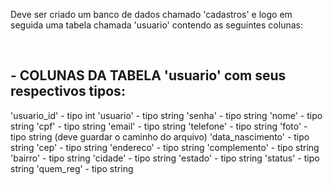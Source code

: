 <p> Deve ser criado um banco de dados chamado 'cadastros' e logo em seguida uma tabela chamada 'usuario' contendo as seguintes colunas: </p>
<br>
            
<h2>- COLUNAS DA TABELA 'usuario' com seus respectivos tipos:</h2>
            'usuario_id' - tipo int
            'usuario' - tipo string
            'senha' - tipo string
            'nome' - tipo string
            'cpf' - tipo string
            'email' - tipo string
            'telefone' - tipo string
            'foto' - tipo string (deve guardar o caminho do arquivo)
            'data_nascimento' - tipo string
            'cep' - tipo string
            'endereco' - tipo string
            'complemento' - tipo string
            'bairro' - tipo string
            'cidade' - tipo string
            'estado' - tipo string
            'status' - tipo string
            'quem_reg' - tipo string
